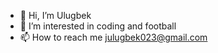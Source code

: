 - 👋 Hi, I’m Ulugbek
- 👀 I’m interested in coding and football
- 📫 How to reach me julugbek023@gmail.com
